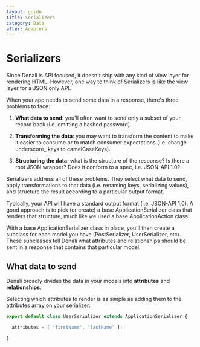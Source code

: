 ```yaml
---
layout: guide
title: Serializers
category: Data
after: Adapters
---
```


# Serializers

Since Denali is API focused, it doesn't ship with any kind of view layer for
rendering HTML. However, one way to think of Serializers is like the view layer
for a JSON only API.

When your app needs to send some data in a response, there's three problems to
face:

  1. **What data to send**: you'll often want to send only a subset of your
  record back (i.e. omitting a hashed password).

  2. **Transforming the data**: you may want to transform the content to make it
  easier to consume or to match consumer expectations (i.e. change underscore_
  keys to camelCaseKeys).

  3. **Structuring the data**: what is the structure of the response? Is there a
     root JSON wrapper? Does it conform to a spec, i.e. JSON-API 1.0?

Serializers address all of these problems. They select what data to send, apply
transformations to that data (i.e. renaming keys, serializing values), and
structure the result according to a particular output format.

Typically, your API will have a standard output format (i.e. JSON-API 1.0). A
good approach is to pick (or create) a base ApplicationSerializer class that
renders that structure, much like we used a base ApplicationAction class.

With a base ApplicationSerializer class in place, you'll then create a subclass
for each model you have (PostSerializer, UserSerializer, etc). These subclasses
tell Denali what attributes and relationships should be sent in a response that
contains that particular model.

## What data to send

Denali broadly divides the data in your models into **attributes** and
**relationships**.

Selecting which attributes to render is as simple as adding them to the
attributes array on your serializer:

```js
export default class UserSerializer extends ApplicationSerializer {

  attributes = [ 'firstName', 'lastName' ];

}
```
